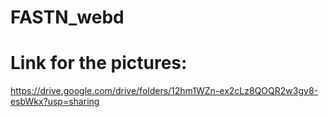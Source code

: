 # FASTN_webd

# Link for the pictures:
https://drive.google.com/drive/folders/12hm1WZn-ex2cLz8QOQR2w3gv8-esbWkx?usp=sharing
